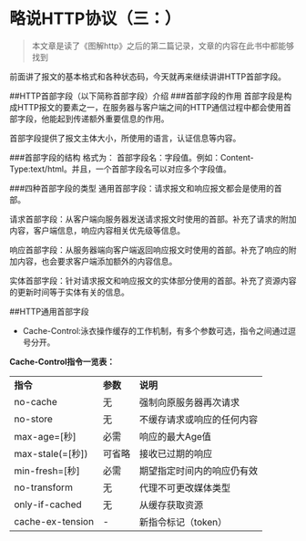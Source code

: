 # 略说HTTP协议（三：）
> 本文章是读了《图解http》之后的第二篇记录，文章的内容在此书中都能够找到

前面讲了报文的基本格式和各种状态码，今天就再来继续讲讲HTTP首部字段。

##HTTP首部字段（以下简称首部字段）介绍
###首部字段的作用
首部字段是构成HTTP报文的要素之一，在服务器与客户端之间的HTTP通信过程中都会使用首部字段，他能起到传递额外重要信息的作用。

首部字段提供了报文主体大小，所使用的语言，认证信息等内容。

###首部字段的结构
格式为： 首部字段名：字段值。例如：Content-Type:text/html。并且，一个首部字段名可以对应多个字段值。

###四种首部字段的类型
通用首部字段：请求报文和响应报文都会是使用的首部。

请求首部字段：从客户端向服务器发送请求报文时使用的首部。补充了请求的附加内容，客户端信息，响应内容相关优先级等信息。

响应首部字段：从服务器端向客户端返回响应报文时使用的首部。补充了响应的附加内容，也会要求客户端添加额外的内容信息。

实体首部字段：针对请求报文和响应报文的实体部分使用的首部。补充了资源内容的更新时间等于实体有关的信息。

##HTTP通用首部字段
- Cache-Control:泳衣操作缓存的工作机制，有多个参数可选，指令之间通过逗号分开。

**Cache-Control指令一览表：**
<table cellspacing="0">
	<tr>
		<td><b>指令</b></td>
		<td><b>参数</b></td>
		<td><b>说明</b></td>
	</tr>
	<tr>
		<td>no-cache</td>
		<td>无</td>
		<td>强制向原服务器再次请求</td>
	</tr>
	<tr>
		<td>no-store</td>
		<td>无</td>
		<td>不缓存请求或响应的任何内容</td>
	</tr>
	<tr>
		<td>max-age=[秒]</td>
		<td>必需</td>
		<td>响应的最大Age值</td>
	</tr>
	<tr>
		<td>max-stale(=[秒])</td>
		<td>可省略</td>
		<td>接收已过期的响应</td>
	</tr>
	<tr>
		<td>min-fresh=[秒]</td>
		<td>必需</td>
		<td>期望指定时间内的响应仍有效</td>
	</tr>
	<tr>
		<td>no-transform</td>
		<td>无</td>
		<td>代理不可更改媒体类型</td>
	</tr>
	<tr>
		<td>only-if-cached</td>
		<td>无</td>
		<td>从缓存获取资源</td>
	</tr>
	<tr>
		<td>cache-ex-tension</td>
		<td>-</td>
		<td>新指令标记（token）</td>
	</tr>
</table>



